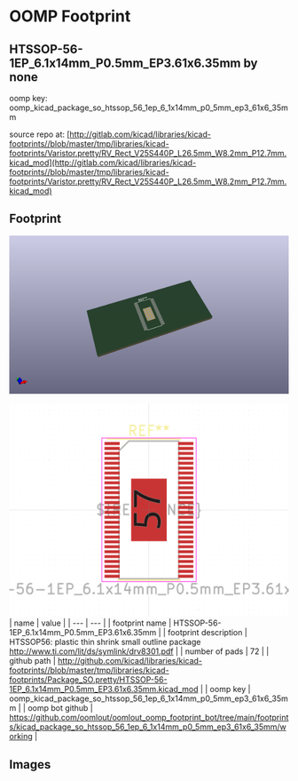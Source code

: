 # OOMP Footprint  
## HTSSOP-56-1EP_6.1x14mm_P0.5mm_EP3.61x6.35mm  by none  
  
oomp key: oomp_kicad_package_so_htssop_56_1ep_6_1x14mm_p0_5mm_ep3_61x6_35mm  
  
source repo at: [http://gitlab.com/kicad/libraries/kicad-footprints//blob/master/tmp/libraries/kicad-footprints/Varistor.pretty/RV_Rect_V25S440P_L26.5mm_W8.2mm_P12.7mm.kicad_mod](http://gitlab.com/kicad/libraries/kicad-footprints//blob/master/tmp/libraries/kicad-footprints/Varistor.pretty/RV_Rect_V25S440P_L26.5mm_W8.2mm_P12.7mm.kicad_mod)  
## Footprint  
  
[![working_kicad_pcb_3d.png](working_kicad_pcb_3d_600.png)](working_kicad_pcb_3d.png)  
  
[![working.png](working_600.png)](working.png)  
| name | value | 
| --- | --- | 
| footprint name | HTSSOP-56-1EP_6.1x14mm_P0.5mm_EP3.61x6.35mm | 
| footprint description | HTSSOP56: plastic thin shrink small outline package http://www.ti.com/lit/ds/symlink/drv8301.pdf | 
| number of pads | 72 | 
| github path | http://github.com/kicad/libraries/kicad-footprints//blob/master/tmp/libraries/kicad-footprints/Package_SO.pretty/HTSSOP-56-1EP_6.1x14mm_P0.5mm_EP3.61x6.35mm.kicad_mod | 
| oomp key | oomp_kicad_package_so_htssop_56_1ep_6_1x14mm_p0_5mm_ep3_61x6_35mm | 
| oomp bot github | https://github.com/oomlout/oomlout_oomp_footprint_bot/tree/main/footprints/kicad_package_so_htssop_56_1ep_6_1x14mm_p0_5mm_ep3_61x6_35mm/working | 
## Images  
